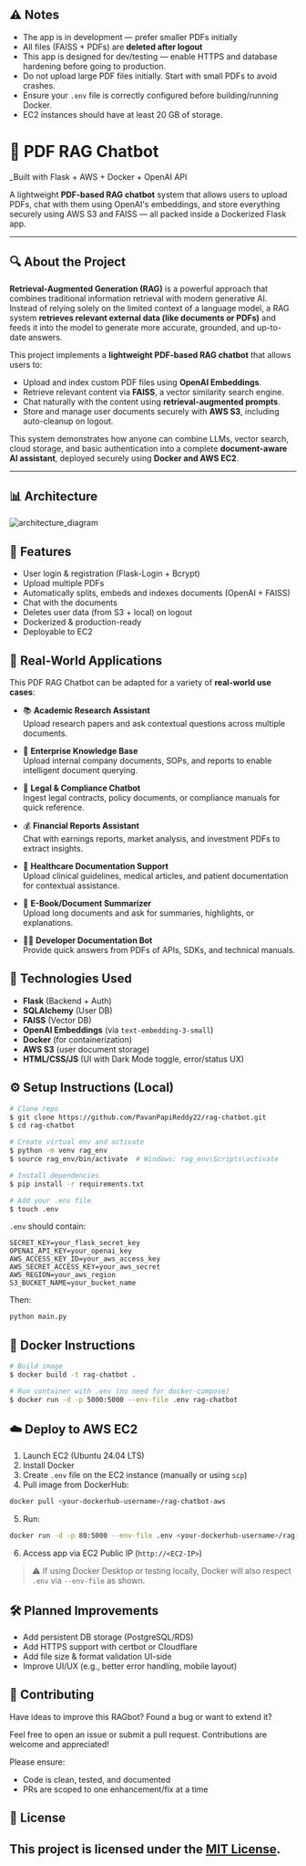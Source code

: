 ## ⚠️ Notes

- The app is in development — prefer smaller PDFs initially
- All files (FAISS + PDFs) are **deleted after logout**
- This app is designed for dev/testing — enable HTTPS and database hardening before going to production.
- Do not upload large PDF files initially. Start with small PDFs to avoid crashes.
- Ensure your `.env` file is correctly configured before building/running Docker.
- EC2 instances should have at least 20 GB of storage.


# 🧠 PDF RAG Chatbot
_Built with Flask + AWS + Docker + OpenAI API

A lightweight **PDF-based RAG chatbot** system that allows users to upload PDFs, chat with them using OpenAI's embeddings, and store everything securely using AWS S3 and FAISS — all packed inside a Dockerized Flask app.

---

## 🔍 About the Project

**Retrieval-Augmented Generation (RAG)** is a powerful approach that combines traditional information retrieval with modern generative AI. Instead of relying solely on the limited context of a language model, a RAG system **retrieves relevant external data (like documents or PDFs)** and feeds it into the model to generate more accurate, grounded, and up-to-date answers.

This project implements a **lightweight PDF-based RAG chatbot** that allows users to:

- Upload and index custom PDF files using **OpenAI Embeddings**.
- Retrieve relevant content via **FAISS**, a vector similarity search engine.
- Chat naturally with the content using **retrieval-augmented prompts**.
- Store and manage user documents securely with **AWS S3**, including auto-cleanup on logout.

This system demonstrates how anyone can combine LLMs, vector search, cloud storage, and basic authentication into a complete **document-aware AI assistant**, deployed securely using **Docker and AWS EC2**.

---


## 📊 Architecture

![architecture_diagram](https://github.com/user-attachments/assets/1b9947ac-1a55-4d02-91f9-46888a545984)



## 🔐 Features

- User login & registration (Flask-Login + Bcrypt)
- Upload multiple PDFs
- Automatically splits, embeds and indexes documents (OpenAI + FAISS)
- Chat with the documents
- Deletes user data (from S3 + local) on logout
- Dockerized & production-ready
- Deployable to EC2

## 💼 Real-World Applications

This PDF RAG Chatbot can be adapted for a variety of **real-world use cases**:

- 📚 **Academic Research Assistant**  
  Upload research papers and ask contextual questions across multiple documents.

- 🏢 **Enterprise Knowledge Base**  
  Upload internal company documents, SOPs, and reports to enable intelligent document querying.

- 🧾 **Legal & Compliance Chatbot**  
  Ingest legal contracts, policy documents, or compliance manuals for quick reference.

- 💰 **Financial Reports Assistant**  
  Chat with earnings reports, market analysis, and investment PDFs to extract insights.

- 🏥 **Healthcare Documentation Support**  
  Upload clinical guidelines, medical articles, and patient documentation for contextual assistance.

- 📖 **E-Book/Document Summarizer**  
  Upload long documents and ask for summaries, highlights, or explanations.

- 👨‍💻 **Developer Documentation Bot**  
  Provide quick answers from PDFs of APIs, SDKs, and technical manuals.

## 🧪 Technologies Used

- **Flask** (Backend + Auth)
- **SQLAlchemy** (User DB)
- **FAISS** (Vector DB)
- **OpenAI Embeddings** (via `text-embedding-3-small`)
- **Docker** (for containerization)
- **AWS S3** (user document storage)
- **HTML/CSS/JS** (UI with Dark Mode toggle, error/status UX)

## ⚙️ Setup Instructions (Local)

```bash
# Clone repo
$ git clone https://github.com/PavanPapiReddy22/rag-chatbot.git
$ cd rag-chatbot

# Create virtual env and activate
$ python -m venv rag_env
$ source rag_env/bin/activate  # Windows: rag_env\Scripts\activate

# Install dependencies
$ pip install -r requirements.txt

# Add your .env file
$ touch .env
```

`.env` should contain:
```env
SECRET_KEY=your_flask_secret_key
OPENAI_API_KEY=your_openai_key
AWS_ACCESS_KEY_ID=your_aws_access_key
AWS_SECRET_ACCESS_KEY=your_aws_secret
AWS_REGION=your_aws_region
S3_BUCKET_NAME=your_bucket_name
```

Then:
```bash
python main.py
```

## 🐳 Docker Instructions

```bash
# Build image
$ docker build -t rag-chatbot .

# Run container with .env (no need for docker-compose)
$ docker run -d -p 5000:5000 --env-file .env rag-chatbot
```

## ☁️ Deploy to AWS EC2

1. Launch EC2 (Ubuntu 24.04 LTS)
2. Install Docker
3. Create `.env` file on the EC2 instance (manually or using `scp`)
4. Pull image from DockerHub:
```bash
docker pull <your-dockerhub-username>/rag-chatbot-aws
```
5. Run:
```bash
docker run -d -p 80:5000 --env-file .env <your-dockerhub-username>/rag-chatbot-aws
```
6. Access app via EC2 Public IP (`http://<EC2-IP>`)

> ⚠️ If using Docker Desktop or testing locally, Docker will also respect `.env` via `--env-file` as shown.


## 🛠️ Planned Improvements
- Add persistent DB storage (PostgreSQL/RDS)
- Add HTTPS support with certbot or Cloudflare
- Add file size & format validation UI-side
- Improve UI/UX (e.g., better error handling, mobile layout)

## 🤝 Contributing

Have ideas to improve this RAGbot? Found a bug or want to extend it?

Feel free to open an issue or submit a pull request. Contributions are welcome and appreciated!

Please ensure:
- Code is clean, tested, and documented
- PRs are scoped to one enhancement/fix at a time



## 📄 License
This project is licensed under the [MIT License](LICENSE).
---
